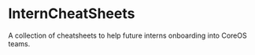 # InternCheatSheets
 A collection of cheatsheets to help future interns onboarding into CoreOS teams.

